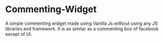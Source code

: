 # Commenting-Widget

A simple commenting widget made using Vanilla Js without using any JS libraries and framework. It is as similar as a commenting box of facebook except of UI.
